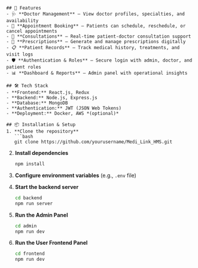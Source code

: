 ````markdow
## 🚀 Features
- 🩺 **Doctor Management** – View doctor profiles, specialties, and availability  
- 📅 **Appointment Booking** – Patients can schedule, reschedule, or cancel appointments  
- 💬 **Consultations** – Real-time patient-doctor consultation support  
- 📝 **Prescriptions** – Generate and manage prescriptions digitally  
- 📋 **Patient Records** – Track medical history, treatments, and visit logs  
- 🛡️ **Authentication & Roles** – Secure login with admin, doctor, and patient roles  
- 📊 **Dashboard & Reports** – Admin panel with operational insights  

## 🛠️ Tech Stack
- **Frontend:** React.js, Redux  
- **Backend:** Node.js, Express.js  
- **Database:** MongoDB  
- **Authentication:** JWT (JSON Web Tokens)  
- **Deployment:** Docker, AWS *(optional)*  

## 📦 Installation & Setup
1. **Clone the repository**  
   ```bash
   git clone https://github.com/yourusername/Medi_Link_HMS.git
````

2. **Install dependencies**

   ```bash
   npm install
   ```

3. **Configure environment variables** (e.g., `.env` file)

4. **Start the backend server**

   ```bash
   cd backend
   npm run server
   ```

5. **Run the Admin Panel**

   ```bash
   cd admin
   npm run dev
   ```

6. **Run the User Frontend Panel**

   ```bash
   cd frontend
   npm run dev
   ```

